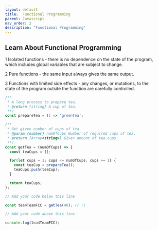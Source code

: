 ```yaml
---
layout: default
title:  Functional Programming
parent: Javascript
nav_order: 2
description: "Functional Programming"
---
```


## Learn About Functional Programming

1 Isolated functions - there is no dependence on the state of the program, which includes global variables that are subject to change.

2 Pure functions - the same input always gives the same output.

3 Functions with limited side effects - any changes, or mutations, to the state of the program outsite the function are carefully controlled.

```js
/**
 * A long process to prepare tea.
 * @return {string} A cup of tea.
 **/
const prepareTea = () => 'greenTea';

/**
 * Get given number of cups of tea.
 * @param {number} numOfCups Number of required cups of tea.
 * @return {Array<string>} Given amount of tea cups.
 **/
const getTea = (numOfCups) => {
  const teaCups = [];

  for(let cups = 1; cups <= numOfCups; cups += 1) {
    const teaCup = prepareTea();
    teaCups.push(teaCup);
  }

  return teaCups;
};

// Add your code below this line

const tea4TeamFCC = getTea(40); // :(

// Add your code above this line

console.log(tea4TeamFCC);
```
